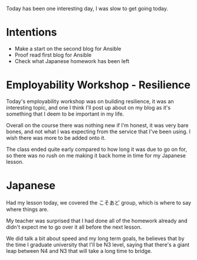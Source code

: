 Today has been one interesting day, I was slow to get going today.

# Intentions
- Make a start on the second blog for Ansible
- Proof read first blog for Ansible
- Check what Japanese homework has been left

# Employability Workshop - Resilience
Today's employability workshop was on building resilience, it was an interesting topic, and one I think I'll post up about on my blog as it's something that I deem to be important in my life.

Overall on the course there was nothing new if I'm honest, it was very bare bones, and not what I was expecting from the service that I've been using. I wish there was more to be added onto it.

The class ended quite early compared to how long it was due to go on for, so there was no rush on me making it back home in time for my Japanese lesson.

# Japanese
Had my lesson today, we covered the こそあど group, which is where to say where things are.

My teacher was surprised that I had done all of the homework already and didn't expect me to go over it all before the next lesson.

We did talk a bit about speed and my long term goals, he believes that by the time I graduate university that I'll be N3 level, saying that there's a giant leap between N4 and N3 that will take a long time to bridge.